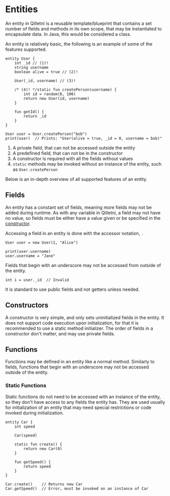 # Entities

An entity in Qilletni is a reusable template/blueprint that contains a set number of fields and methods in its own scope, that may be instantiated to encapsulate data. In Java, this would be considered a class.

An entity is relatively basic, the following is an example of some of the features supported.

```qilletni
entity User {
	int _id // (1)!
	string username
	boolean alive = true // (2)!
	
	User(_id, username) // (3)!
	
	/* (4)! */static fun createPerson(username) {
		int id = random(0, 100)
		return new User(id, username)
	}
	
	fun getId() {
		return _id
	}
}

User user = User.createPerson("bob")
print(user)  // Prints: "User(alive = true, _id = 0, username = bob)"
```

1.  A private field, that can not be accessed outside the entity
2.  A predefined field, that can not be in the constructor
3.  A constructor is required with all the fields without values
4.  `static` methods may be invoked without an instance of the entity, such as `User.createPerson`

Below is an in-depth overview of all supported features of an entity.

## Fields

An entity has a constant set of fields, meaning more fields may not be added during runtime. As with any variable in Qilletni, a field may not have no value, so fields must be either have a value given or be specified in the [constructor](#constructors).

Accessing a field in an entity is done with the accessor notation, `.`

```qilletni
User user = new User(1, "Alice")

print(user.username)
user.username = "Jane"
```

Fields that begin with an underscore may not be accessed from outside of the entity.

```qilletni
int i = user._id  // Invalid
```

It is standard to use public fields and not getters unless needed.

## Constructors

A constructor is very simple, and only sets uninitialized fields in the entity. It does not support code execution upon initialization, for that it is recommended to use a static method initializer. The order of fields in a constructor don't matter, and may use private fields.

## Functions

Functions may be defined in an entity like a normal method. Similarly to fields, functions that begin with an underscore may not be accessed outside of the entity.

### Static Functions

Static functions do not need to be accessed with an instance of the entity, so they don't have access to any fields the entity has. They are used usually for initialization of an entity that may need special restrictions or code invoked during initialization.

```qilletni
entity Car {
	int speed

	Car(speed)

	static fun create() {
		return new Car(0)
	}
	
	fun getSpeed() {
		return speed
	}
}

Car.create()    // Returns new Car
Car.getSpeed()  // Error, must be invoked on an instance of Car
```

